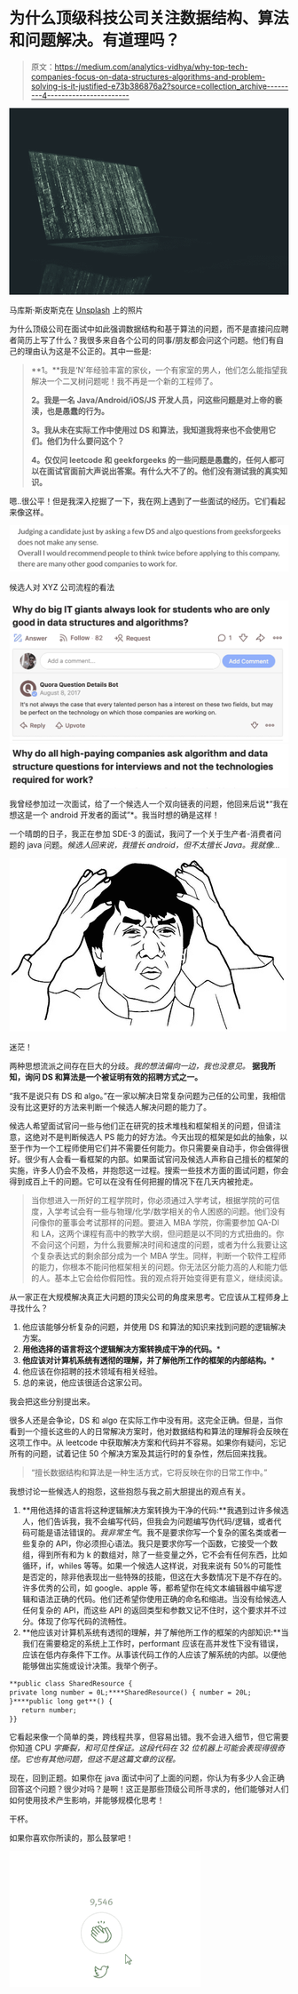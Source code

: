 # 为什么顶级科技公司关注数据结构、算法和问题解决。有道理吗？

> 原文：<https://medium.com/analytics-vidhya/why-top-tech-companies-focus-on-data-structures-algorithms-and-problem-solving-is-it-justified-e73b386876a2?source=collection_archive---------4----------------------->

![](img/8fa9aa52077e6d2750eecc9d28741765.png)

马库斯·斯皮斯克在 [Unsplash](https://unsplash.com/s/photos/algorithms?utm_source=unsplash&utm_medium=referral&utm_content=creditCopyText) 上的照片

为什么顶级公司在面试中如此强调数据结构和基于算法的问题，而不是直接问应聘者简历上写了什么？我很多来自各个公司的同事/朋友都会问这个问题。他们有自己的理由认为这是不公正的。其中一些是:

> **1。**我是‘N’年经验丰富的家伙，一个有家室的男人，他们怎么能指望我解决一个二叉树问题呢！我不再是一个新的工程师了。
> 
> **2。我是一名 Java/Android/iOS/JS 开发人员，问这些问题是对上帝的亵渎，也是愚蠢的行为。**
> 
> **3。我从未在实际工作中使用过 DS 和算法，我知道我将来也不会使用它们。他们为什么要问这个？**
> 
> **4。仅仅问 leetcode 和 geekforgeeks 的一些问题是愚蠢的，任何人都可以在面试官面前大声说出答案。有什么大不了的。他们没有测试我的真实知识。**

嗯..很公平！但是我深入挖掘了一下，我在网上遇到了一些面试的经历。它们看起来像这样。

![](img/f5a81214ca6984395004c0b266a9c6c0.png)

候选人对 XYZ 公司流程的看法

![](img/3d2be27cdcdbc15ae909898164ae868c.png)![](img/54b01be807403dd2586b7a3e986fa59d.png)

我曾经参加过一次面试，给了一个候选人一个双向链表的问题，他回来后说*“我在想这是一个 android 开发者的面试”*。我当时想的确是这样！

一个晴朗的日子，我正在参加 SDE-3 的面试，我问了一个关于生产者-消费者问题的 java 问题。*候选人回来说，我擅长 android，但不太擅长 Java。我就像…*

![](img/9b050aa84517df94b75909ed86e91e51.png)

迷茫！

两种思想流派之间存在巨大的分歧。*我的想法偏向一边，我也没意见。* **据我所知，询问 DS 和算法是一个被证明有效的招聘方式之一。**

“我不是说只有 DS 和 algo。”在一家以解决日常复杂问题为己任的公司里，我相信没有比这更好的方法来判断一个候选人解决问题的能力了。

候选人希望面试官问一些与他们正在研究的技术堆栈和框架相关的问题，但请注意，这绝对不是判断候选人 PS 能力的好方法。今天出现的框架是如此的抽象，以至于作为一个工程师使用它们并不需要任何能力。你只需要亲自动手，你会做得很好。很少有人会看一看框架的内部。如果面试官问及候选人声称自己擅长的框架的实施，许多人仍会不及格，并抱怨这一过程。搜索一些技术方面的面试问题，你会得到成百上千的问题。它可以在没有任何把握的情况下在几天内被抢走。

> 当你想进入一所好的工程学院时，你必须通过入学考试，根据学院的可信度，入学考试会有一些与物理/化学/数学相关的令人困惑的问题。他们没有问像你的董事会考试那样的问题。要进入 MBA 学院，你需要参加 QA-DI 和 LA，这两个课程有高中的教学大纲，但问题是以不同的方式扭曲的。你不会问这个问题，为什么我要解决时间和速度的问题，或者为什么我要让这个复杂表达式的剩余部分成为一个 MBA 学生。同样，判断一个软件工程师的能力，你根本不能问他框架相关的问题。你无法区分能力高的人和能力低的人。基本上它会给你假阳性。我的观点将开始变得更有意义，继续阅读。

从一家正在大规模解决真正大问题的顶尖公司的角度来思考。它应该从工程师身上寻找什么？

1.  他应该能够分析复杂的问题，并使用 DS 和算法的知识来找到问题的逻辑解决方案。
2.  **用他选择的语言将这个逻辑解决方案转换成干净的代码。***
3.  **他应该对计算机系统有透彻的理解，并了解他所工作的框架的内部结构。***
4.  他应该在你招聘的技术领域有相关经验。
5.  总的来说，他应该很适合这家公司。

我会把这些分别提出来。

很多人还是会争论，DS 和 algo 在实际工作中没有用。这完全正确。但是，当你看到一个擅长这些的人的日常解决方案时，他对数据结构和算法的理解将会反映在这项工作中。从 leetcode 中获取解决方案和代码并不容易。如果你有疑问，忘记所有的问题，试着记住 50 个解决方案及其运行时的复杂性，然后回来找我。

> “擅长数据结构和算法是一种生活方式，它将反映在你的日常工作中。”

我想讨论一些候选人的抱怨，这些抱怨与我之前大胆提出的观点有关。

1.  **用他选择的语言将这种逻辑解决方案转换为干净的代码:**我遇到过许多候选人，他们告诉我，我不会编写代码，但我会为问题编写伪代码/逻辑，或者代码可能是语法错误的。*我非常生气*。我不是要求你写一个复杂的匿名类或者一些复杂的 API，你必须担心语法。我只是要求你写一个函数，它接受一个数组，得到所有和为 k 的数组对，除了一些变量之外，它不会有任何东西，比如循环，if，whiles 等等。如果一个候选人这样说，对我来说有 50%的可能性是否定的，除非他表现出一些特殊的技能，但这在大多数情况下是不存在的。许多优秀的公司，如 google、apple 等，都希望你在纯文本编辑器中编写逻辑和语法正确的代码。他们还希望你使用正确的命名和缩进。当没有给候选人任何复杂的 API，而这些 API 的返回类型和参数又记不住时，这个要求并不过分。体现了你写代码的流畅性。
2.  **他应该对计算机系统有透彻的理解，并了解他所工作的框架的内部知识:**当我们在需要稳定的系统上工作时，performant 应该在高并发性下没有错误，应该在低内存条件下工作。从事该代码工作的人应该了解系统的内部。以便他能够做出实施或设计决策。我举个例子。

```
**public class SharedResource {
private long number = 0L;****SharedResource() { number = 20L; }****public long get**() {
   return number;
}}
```

它看起来像一个简单的类，跨线程共享，但容易出错。我不会进入细节，但它需要你知道 CPU *字撕裂，和可见性保证。这段代码在 32 位机器上可能会表现得很奇怪。它也有其他问题，但这不是这篇文章的议程。*

现在，回到正题。如果你在 java 面试中问了上面的问题，你认为有多少人会正确回答这个问题？很少对吗？是啊！这正是那些顶级公司所寻求的，他们能够对人们如何使用技术产生影响，并能够规模化思考！

干杯。

如果你喜欢你所读的，那么鼓掌吧！

![](img/a403071de72f5016c09579dd05ae2de9.png)